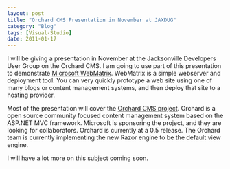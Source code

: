 ```yaml
---
layout: post
title: "Orchard CMS Presentation in November at JAXDUG"
category: "Blog"
tags: [Visual-Studio]
date: 2011-01-17
---
```



I will be giving a presentation in November at the Jacksonville Developers User Group on the Orchard CMS. I am going to use part of this presentation to demonstrate [Microsoft WebMatrix](http://www.asp.net/webmatrix). WebMatrix is a simple webserver and deployment tool. You can very quickly prototype a web site using one of many blogs or content management systems, and then deploy that site to a hosting provider.

Most of the presentation will cover the [Orchard CMS project](http://www.orchardproject.net). Orchard is a open source community focused content management system based on the ASP.NET MVC framework. Microsoft is sponsoring the project, and they are looking for collaborators. Orchard is currently at a 0.5 release. The Orchard team is currently implementing the new Razor engine to be the default view engine.

I will have a lot more on this subject coming soon.